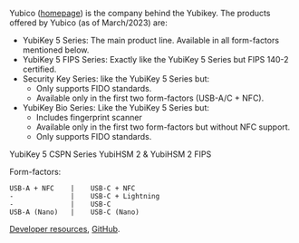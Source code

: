 Yubico ([homepage](https://www.yubico.com/)) is the company behind the Yubikey. The products offered by Yubico (as of March/2023) are:

- YubiKey 5 Series: The main product line. Available in all form-factors mentioned below.
- YubiKey 5 FIPS Series: Exactly like the YubiKey 5 Series but FIPS 140-2 certified.
- Security Key Series: like the YubiKey 5 Series but:
  - Only supports FIDO standards.
  - Available only in the first two form-factors (USB-A/C + NFC).
- YubiKey Bio Series: Like the YubiKey 5 Series but:
  - Includes fingerprint scanner
  - Available only in the first two form-factors but without NFC support.
  - Only supports FIDO standards.

YubiKey 5 CSPN Series
YubiHSM 2 & YubiHSM 2 FIPS

Form-factors:

    USB-A + NFC    |    USB-C + NFC
    -              |    USB-C + Lightning
    -              |    USB-C
    USB-A (Nano)   |    USB-C (Nano)


[Developer resources](https://developers.yubico.com/), [GitHub](https://github.com/Yubico).